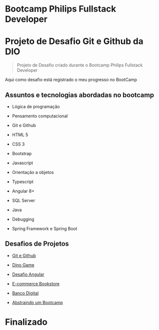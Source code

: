 # Bootcamp Philips Fullstack Developer


# Projeto de Desafio Git e Github da DIO

> Projeto de Desafio criado durante o Bootcamp Philips Fullstack Developer

Aqui como desafio está registrado o meu progresso no BootCamp

## Assuntos e tecnologias abordadas no bootcamp

- Lógica de programação

- Pensamento computacional

- Git e Github

- HTML 5

- CSS 3

- Bootstrap

- Javascript

- Orientação a objetos

- Typescript

- Angular 8+

- SQL Server

- Java

- Debugging

- Spring Framework e Spring Boot

## Desafios de Projetos

- [Git e Github](https://github.com/rodolfoHOk/dio.desafio-git-github)

- [Dino Game](https://github.com/rodolfoHOk/dio.dino-game)

- [Desafio Angular](https://github.com/rodolfoHOk/dio.desafio-angular)

- [E-commerce Bookstore](https://github.com/rodolfoHOk/dio.bookstore-angular-front)

- [Banco Digital](https://github.com/rodolfoHOk/dio.java-banco-digital)

- [Abstraindo um Bootcamp](https://github.com/rodolfoHOk/dio.poo-bootcamp)

# Finalizado